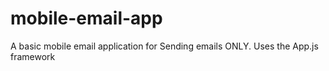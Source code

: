 # mobile-email-app
A basic mobile email application for Sending emails ONLY. Uses the App.js framework
